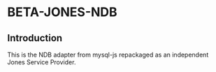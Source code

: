 BETA-JONES-NDB
========

Introduction
------------
This is the NDB adapter from mysql-js repackaged as an independent 
Jones Service Provider.


